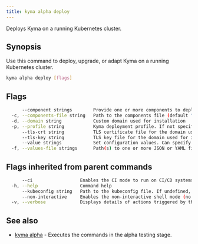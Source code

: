 ```yaml
---
title: kyma alpha deploy
---
```


Deploys Kyma on a running Kubernetes cluster.

## Synopsis

Use this command to deploy, upgrade, or adapt Kyma on a running Kubernetes cluster.

```bash
kyma alpha deploy [flags]
```

## Flags

```bash
      --component strings        Provide one or more components to deploy (e.g. --component componentName@namespace)
  -c, --components-file string   Path to the components file (default "$HOME/.kyma/sources/installation/resources/components.yaml" or ".kyma-sources/installation/resources/components.yaml")
  -d, --domain string            Custom domain used for installation
  -p, --profile string           Kyma deployment profile. If not specified, Kyma uses its default configuration. The supported profiles are: evaluation, production
      --tls-crt string           TLS certificate file for the domain used for installation
      --tls-key string           TLS key file for the domain used for installation
      --value strings            Set configuration values. Can specify one or more values, also as a comma-separated list (e.g. --value component.a='1' --value component.b='2' or --value component.a='1',component.b='2').
  -f, --values-file strings      Path(s) to one or more JSON or YAML files with configuration values
```

## Flags inherited from parent commands

```bash
      --ci                  Enables the CI mode to run on CI/CD systems. It avoids any user interaction (such as no dialog prompts) and ensures that logs are formatted properly in log files (such as no spinners for CLI steps).
  -h, --help                Command help
      --kubeconfig string   Path to the kubeconfig file. If undefined, Kyma CLI uses the KUBECONFIG environment variable, or falls back "/$HOME/.kube/config".
      --non-interactive     Enables the non-interactive shell mode (no colorized output, no spinner)
  -v, --verbose             Displays details of actions triggered by the command.
```

## See also

* [kyma alpha](#kyma-alpha-kyma-alpha)	 - Executes the commands in the alpha testing stage.

